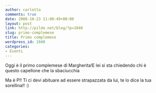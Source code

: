 ```yaml
---
author: carlotta
comments: true
date: 2008-10-23 11:00:49+00:00
layout: post
link: http://pilde.net/blog/?p=1040
slug: primo-complemese
title: Primo complemese
wordpress_id: 1040
categories:
- Eventi
---
```


Oggi è il primo complemese di Margherita!E lei si sta chiedendo chi è questo capellone che la sbaciucchia![![](http://pilde.net/blog/wp-content/uploads/2008/10/complemese.jpg)](http://None)

Ma è P!! Ti ci devi abituare ad essere strapazzata da lui, te lo dice la tua sorellina!! :)
